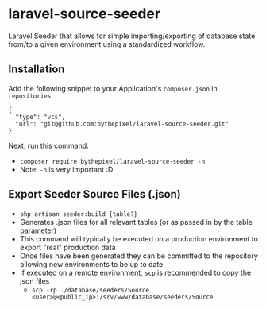 # laravel-source-seeder
Laravel Seeder that allows for simple importing/exporting of database state from/to a given environment using a 
standardized workflow.

## Installation
Add the following snippet to your Application's `composer.json` in `repositories`
```
{
  "type": "vcs",
  "url": "git@github.com:bythepixel/laravel-source-seeder.git"
}
```

Next, run this command:
- `composer require bythepixel/laravel-source-seeder -n`
- Note: `-n` is very important :D

## Export Seeder Source Files (.json)
- `php artisan seeder:build {table?}`
- Generates .json files for all relevant tables (or as passed in by the table parameter)
- This command will typically be executed on a production environment to export "real" production data
- Once files have been generated they can be committed to the repository allowing new environments to be up to date
- If executed on a remote environment, `scp` is recommended to copy the json files
  - `scp -rp ./database/seeders/Source <user>@<public_ip>:/srv/www/database/seeders/Source`
